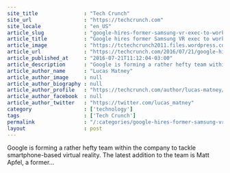 ```yaml
---
site_title               : "Tech Crunch"
site_url                 : "https://techcrunch.com"
site_locale              : "en_US"
article_slug             : "google-hires-former-samsung-vr-exec-to-work-on-daydream"
article_title            : "Google hires former Samsung VR exec to work on Daydream"
article_image            : "https://tctechcrunch2011.files.wordpress.com/2016/07/screen-shot-2016-07-21-at-11-10-40-am.png?w=764&h=400&crop=1"
article_url              : "https://techcrunch.com/2016/07/21/google-hires-former-samsung-vr-exec-to-work-on-daydream/"
article_published_at     : "2016-07-21T11:12:04-03:00"
article_description      : "Google is forming a rather hefty team within the company to tackle smartphone-based virtual reality. The latest addition to the team is Matt Apfel, a former..."
article_author_name      : "Lucas Matney"
article_author_image     : null
article_author_biography : null
article_author_profile   : "https://techcrunch.com/author/lucas-matney/"
article_author_facebook  : null
article_author_twitter   : "https://twitter.com/lucas_matney"
category                 : ['technology']
tags                     : ['Tech Crunch']
permalink                : "/:categories/google-hires-former-samsung-vr-exec-to-work-on-daydream/"
layout                   : post
---
```


Google is forming a rather hefty team within the company to tackle smartphone-based virtual reality. The latest addition to the team is Matt Apfel, a former...
